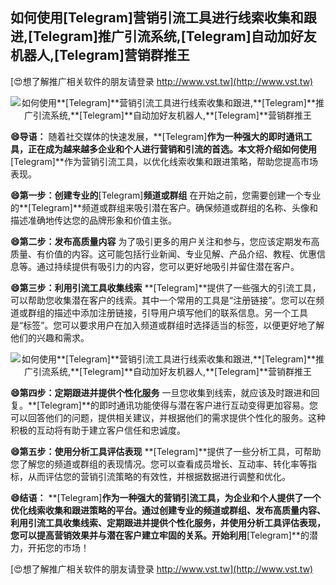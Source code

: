 ## **如何使用**[Telegram]**营销引流工具进行线索收集和跟进,**[Telegram]**推广引流系统,**[Telegram]**自动加好友机器人,**[Telegram]**营销群推王**

[😍想了解推广相关软件的朋友请登录 http://www.vst.tw](http://www.vst.tw)

 <center><img src="https://vst.tw/MP4/tuiguang/png/7.png" alt="如何使用**[Telegram]**营销引流工具进行线索收集和跟进,**[Telegram]**推广引流系统,**[Telegram]**自动加好友机器人,**[Telegram]**营销群推王"></center>

**😄导语：**
随着社交媒体的快速发展，**[Telegram]**作为一种强大的即时通讯工具，正在成为越来越多企业和个人进行营销和引流的首选。本文将介绍如何使用**[Telegram]**作为营销引流工具，以优化线索收集和跟进策略，帮助您提高市场表现。

**😄第一步：创建专业的**[Telegram]**频道或群组**
在开始之前，您需要创建一个专业的**[Telegram]**频道或群组来吸引潜在客户。确保频道或群组的名称、头像和描述准确地传达您的品牌形象和价值主张。

**😄第二步：发布高质量内容**
为了吸引更多的用户关注和参与，您应该定期发布高质量、有价值的内容。这可能包括行业新闻、专业见解、产品介绍、教程、优惠信息等。通过持续提供有吸引力的内容，您可以更好地吸引并留住潜在客户。

**😄第三步：利用引流工具收集线索**
**[Telegram]**提供了一些强大的引流工具，可以帮助您收集潜在客户的线索。其中一个常用的工具是“注册链接”。您可以在频道或群组的描述中添加注册链接，引导用户填写他们的联系信息。另一个工具是“标签”。您可以要求用户在加入频道或群组时选择适当的标签，以便更好地了解他们的兴趣和需求。

 <center><img src="https://vst.tw/MP4/tuiguang/png/4.png" alt="如何使用**[Telegram]**营销引流工具进行线索收集和跟进,**[Telegram]**推广引流系统,**[Telegram]**自动加好友机器人,**[Telegram]**营销群推王"></center>

**😄第四步：定期跟进并提供个性化服务**
一旦您收集到线索，就应该及时跟进和回复。**[Telegram]**的即时通讯功能使得与潜在客户进行互动变得更加容易。您可以回答他们的问题，提供相关建议，并根据他们的需求提供个性化的服务。这种积极的互动将有助于建立客户信任和忠诚度。

**😄第五步：使用分析工具评估表现**
**[Telegram]**提供了一些分析工具，可帮助您了解您的频道或群组的表现情况。您可以查看成员增长、互动率、转化率等指标，从而评估您的营销引流策略的有效性，并根据数据进行调整和优化。

**😄结语：**
**[Telegram]**作为一种强大的营销引流工具，为企业和个人提供了一个优化线索收集和跟进策略的平台。通过创建专业的频道或群组、发布高质量内容、利用引流工具收集线索、定期跟进并提供个性化服务，并使用分析工具评估表现，您可以提高营销效果并与潜在客户建立牢固的关系。开始利用**[Telegram]**的潜力，开拓您的市场！

[😍想了解推广相关软件的朋友请登录 http://www.vst.tw](http://www.vst.tw)



